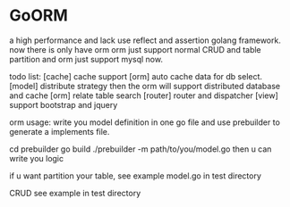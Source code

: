 # GoORM
a high performance and lack use reflect and assertion golang framework.
now there is only have orm
orm just support normal CRUD and table partition
and orm just support mysql now.

todo list:
[cache] cache support
[orm] auto cache data for db select.
[model] distribute strategy then the orm will support distributed database and cache
[orm] relate table search
[router] router and dispatcher
[view] support bootstrap and jquery

orm usage:
write you model definition in one go file and use prebuilder to generate a implements file.

cd prebuilder
go build
./prebuilder -m path/to/you/model.go
then u can write you logic

if u want partition your table, see example model.go in test directory

CRUD
see example in test directory


